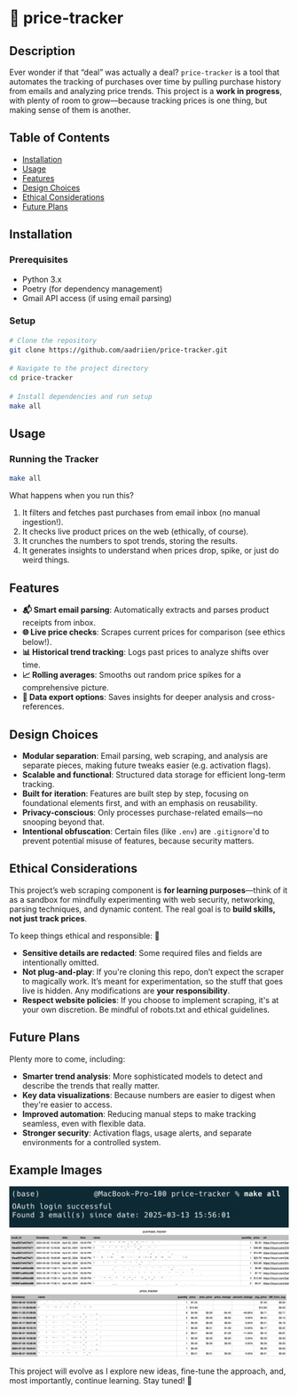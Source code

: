 # 🛒 price-tracker

## Description

Ever wonder if that “deal” was actually a deal? `price-tracker` is a tool that automates the tracking of  purchases over time by pulling purchase history from emails and analyzing price trends. This project is a **work in progress**, with plenty of room to grow—because tracking prices is one thing, but making sense of them is another. 


## Table of Contents

- [Installation](#installation)
- [Usage](#usage)
- [Features](#features)
- [Design Choices](#design-choices)
- [Ethical Considerations](#ethical-considerations)
- [Future Plans](#future-plans)


## Installation

### Prerequisites

- Python 3.x
- Poetry (for dependency management)
- Gmail API access (if using email parsing)

### Setup

```sh
# Clone the repository
git clone https://github.com/aadriien/price-tracker.git

# Navigate to the project directory
cd price-tracker

# Install dependencies and run setup
make all
```


## Usage

### Running the Tracker

```sh
make all
```

What happens when you run this?

1. It filters and fetches past purchases from email inbox (no manual ingestion!).
2. It checks live product prices on the web (ethically, of course).
3. It crunches the numbers to spot trends, storing the results.
4. It generates insights to understand when prices drop, spike, or just do weird things.


## Features

- **📬 Smart email parsing**: Automatically extracts and parses product receipts from inbox.
- **🌐 Live price checks**: Scrapes current prices for comparison (see ethics below!).
- **📊 Historical trend tracking**: Logs past prices to analyze shifts over time.
- **📈 Rolling averages**: Smooths out random price spikes for a comprehensive picture.
- **💾 Data export options**: Saves insights for deeper analysis and cross-references.


## Design Choices

- **Modular separation**: Email parsing, web scraping, and analysis are separate pieces, making future tweaks easier (e.g. activation flags).
- **Scalable and functional**: Structured data storage for efficient long-term tracking.
- **Built for iteration**: Features are built step by step, focusing on foundational elements first, and with an emphasis on reusability.
- **Privacy-conscious**: Only processes purchase-related emails—no snooping beyond that.
- **Intentional obfuscation**: Certain files (like `.env`) are `.gitignore`'d to prevent potential misuse of features, because security matters.


## Ethical Considerations 

This project’s web scraping component is **for learning purposes**—think of it as a sandbox for mindfully experimenting with web security, networking, parsing techniques, and dynamic content. The real goal is to **build skills, not just track prices**.

To keep things ethical and responsible: 🚦

- **Sensitive details are redacted**: Some required files and fields are intentionally omitted.
- **Not plug-and-play**: If you're cloning this repo, don’t expect the scraper to magically work. It’s meant for experimentation, so the stuff that goes live is hidden. Any modifications are **your responsibility**.
- **Respect website policies**: If you choose to implement scraping, it's at your own discretion. Be mindful of robots.txt and ethical guidelines.


## Future Plans 

Plenty more to come, including:

- **Smarter trend analysis**: More sophisticated models to detect and describe the trends that really matter.
- **Key data visualizations**: Because numbers are easier to digest when they're easier to access.
- **Improved automation**: Reducing manual steps to make tracking seamless, even with flexible data.
- **Stronger security**: Activation flags, usage alerts, and separate environments for a controlled system.


## Example Images
![Example image of filtered email retrieval](./example-imgs/filtered-email-retrieval.png)
![Example image of purchase tracker data](./example-imgs/purchase-tracker.png)
![Example image of price tracker data](./example-imgs/price-tracker.png)


This project will evolve as I explore new ideas, fine-tune the approach, and, most importantly, continue learning. Stay tuned! 🚀


